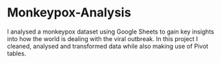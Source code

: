 # Monkeypox-Analysis
I analysed a monkeypox dataset using Google Sheets to gain key insights into how the world is dealing with the viral outbreak. In this project I cleaned, analysed and transformed data while also making use of Pivot tables.
